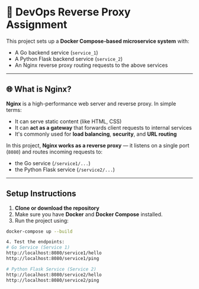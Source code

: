 # 🐳 DevOps Reverse Proxy Assignment

This project sets up a **Docker Compose-based microservice system** with:
- A Go backend service (`service_1`)
- A Python Flask backend service (`service_2`)
- An Nginx reverse proxy routing requests to the above services

---

## 🌐 What is Nginx?

**Nginx** is a high-performance web server and reverse proxy. In simple terms:

- It can serve static content (like HTML, CSS)
- It can **act as a gateway** that forwards client requests to internal services
- It's commonly used for **load balancing**, **security**, and **URL routing**

In this project, **Nginx works as a reverse proxy** — it listens on a single port (`8080`) and routes incoming requests to:
- the Go service (`/service1/...`)
- the Python Flask service (`/service2/...`)

---

## Setup Instructions

1. **Clone or download the repository**
2. Make sure you have **Docker** and **Docker Compose** installed.
3. Run the project using:

```bash
docker-compose up --build

4. Test the endpoints:
# Go Service (Service 1)
http://localhost:8080/service1/hello
http://localhost:8080/service1/ping

# Python Flask Service (Service 2)
http://localhost:8080/service2/hello
http://localhost:8080/service2/ping
